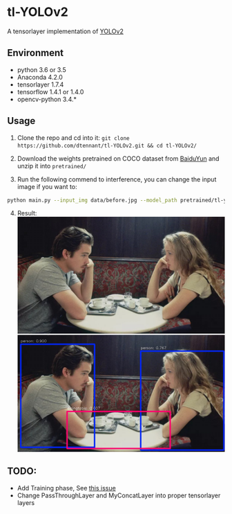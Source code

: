# tl-YOLOv2
A tensorlayer implementation of [YOLOv2](http://pjreddie.com/darknet/yolo/)

## Environment

- python 3.6 or 3.5
- Anaconda 4.2.0
- tensorlayer 1.7.4
- tensorflow 1.4.1 or 1.4.0
- opencv-python 3.4.*

## Usage

1. Clone the repo and cd into it: `git clone https://github.com/dtennant/tl-YOLOv2.git && cd tl-YOLOv2/`

2. Download the weights pretrained on COCO dataset from [BaiduYun](https://pan.baidu.com/s/1t7FGZyEB88MF6fAaLCZOzw) and unzip it into `pretrained/`

3. Run the following commend to interference, you can change the input image if you want to:
```bash
python main.py --input_img data/before.jpg --model_path pretrained/tl-yolov2.ckpt --output_img data/after.jpg
```

4. Result:
![before](https://raw.githubusercontent.com/DTennant/tl-YOLOv2/master/data/before.jpg)
![after](https://raw.githubusercontent.com/DTennant/tl-YOLOv2/master/data/after.jpg)

## TODO:

- Add Training phase, See [this issue](https://github.com/tensorlayer/tensorlayer/issues/435)
- Change PassThroughLayer and MyConcatLayer into proper tensorlayer layers